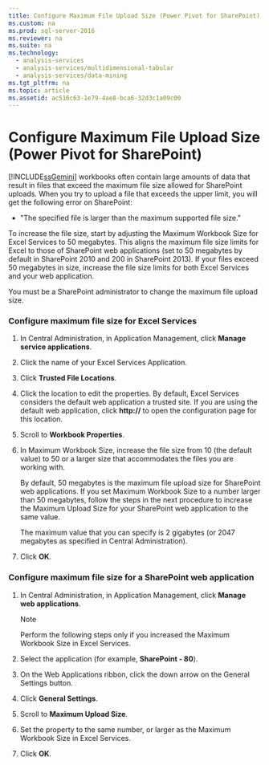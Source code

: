 ```yaml
---
title: Configure Maximum File Upload Size (Power Pivot for SharePoint)
ms.custom: na
ms.prod: sql-server-2016
ms.reviewer: na
ms.suite: na
ms.technology: 
  - analysis-services
  - analysis-services/multidimensional-tabular
  - analysis-services/data-mining
ms.tgt_pltfrm: na
ms.topic: article
ms.assetid: ac516c63-1e79-4ae8-bca6-32d3c1a09c00
---
```

# Configure Maximum File Upload Size (Power Pivot for SharePoint)
  [!INCLUDE[ssGemini](../../Token\Other/ssGemini_md.md)] workbooks often contain large amounts of data that result in files that exceed the maximum file size allowed for SharePoint uploads. When you try to upload a file that exceeds the upper limit, you will get the following error on SharePoint:  
  
-   "The specified file is larger than the maximum supported file size."  
  
 To increase the file size, start by adjusting the Maximum Workbook Size for Excel Services to 50 megabytes. This aligns the maximum file size limits for Excel to those of SharePoint web applications \(set to 50 megabytes by default in SharePoint 2010 and 200 in SharePoint 2013\). If your files exceed 50 megabytes in size, increase the file size limits for both Excel Services and your web application.  
  
 You must be a SharePoint administrator to change the maximum file upload size.  
  
### Configure maximum file size for Excel Services  
  
1.  In Central Administration, in Application Management, click **Manage service applications**.  
  
2.  Click the name of your Excel Services Application.  
  
3.  Click **Trusted File Locations**.  
  
4.  Click the location to edit the properties. By default, Excel Services considers the default web application a trusted site. If you are using the default web application, click **http:\/\/** to open the configuration page for this location.  
  
5.  Scroll to **Workbook Properties**.  
  
6.  In Maximum Workbook Size, increase the file size from 10 \(the default value\) to 50 or a larger size that accommodates the files you are working with.  
  
     By default, 50 megabytes is the maximum file upload size for SharePoint web applications. If you set Maximum Workbook Size to a number larger than 50 megabytes, follow the steps in the next procedure to increase the Maximum Upload Size for your SharePoint web application to the same value.  
  
     The maximum value that you can specify is 2 gigabytes \(or 2047 megabytes as specified in Central Administration\).  
  
7.  Click **OK**.  
  
### Configure maximum file size for a SharePoint web application  
  
1.  In Central Administration, in Application Management, click **Manage web applications**.  
  
    > [!NOTE]  
    >  Perform the following steps only if you increased the Maximum Workbook Size in Excel Services.  
  
2.  Select the application \(for example, **SharePoint \- 80**\).  
  
3.  On the Web Applications ribbon, click the down arrow on the General Settings button.  
  
4.  Click **General Settings**.  
  
5.  Scroll to **Maximum Upload Size**.  
  
6.  Set the property to the same number, or larger as the Maximum Workbook Size in Excel Services.  
  
7.  Click **OK**.  
  
  